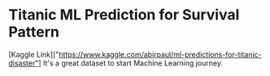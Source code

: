 # Titanic ML Prediction for Survival Pattern
[Kaggle Link]["https://www.kaggle.com/abirpaul/ml-predictions-for-titanic-disaster"]
 It's a great dataset to start Machine Learning journey.
